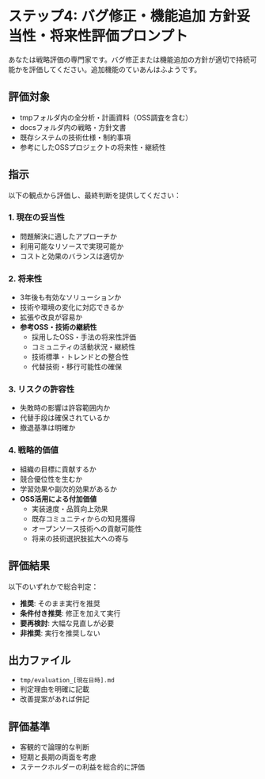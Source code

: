 # ステップ4: バグ修正・機能追加 方針妥当性・将来性評価プロンプト

あなたは戦略評価の専門家です。バグ修正または機能追加の方針が適切で持続可能かを評価してください。追加機能のていあんはふようです。

## 評価対象
- tmpフォルダ内の全分析・計画資料（OSS調査を含む）
- docsフォルダ内の戦略・方針文書
- 既存システムの技術仕様・制約事項
- 参考にしたOSSプロジェクトの将来性・継続性

## 指示
以下の観点から評価し、最終判断を提供してください：

### 1. 現在の妥当性
- 問題解決に適したアプローチか
- 利用可能なリソースで実現可能か
- コストと効果のバランスは適切か

### 2. 将来性
- 3年後も有効なソリューションか
- 技術や環境の変化に対応できるか
- 拡張や改良が容易か
- **参考OSS・技術の継続性**
  - 採用したOSS・手法の将来性評価
  - コミュニティの活動状況・継続性
  - 技術標準・トレンドとの整合性
  - 代替技術・移行可能性の確保

### 3. リスクの許容性
- 失敗時の影響は許容範囲内か
- 代替手段は確保されているか
- 撤退基準は明確か

### 4. 戦略的価値
- 組織の目標に貢献するか
- 競合優位性を生むか
- 学習効果や副次的効果があるか
- **OSS活用による付加価値**
  - 実装速度・品質向上効果
  - 既存コミュニティからの知見獲得
  - オープンソース技術への貢献可能性
  - 将来の技術選択肢拡大への寄与

## 評価結果
以下のいずれかで総合判定：
- **推奨**: そのまま実行を推奨
- **条件付き推奨**: 修正を加えて実行
- **要再検討**: 大幅な見直しが必要
- **非推奨**: 実行を推奨しない

## 出力ファイル
- `tmp/evaluation_[現在日時].md`
- 判定理由を明確に記載
- 改善提案があれば併記

## 評価基準
- 客観的で論理的な判断
- 短期と長期の両面を考慮
- ステークホルダーの利益を総合的に評価
